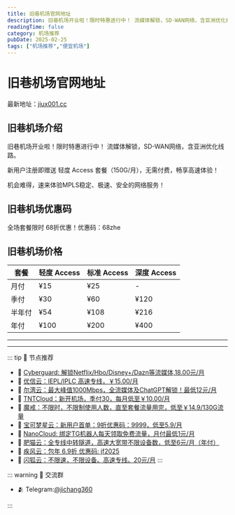 ```yaml
---
title: 旧巷机场官网地址
description: 旧巷机场开业啦！限时特惠进行中！ 流媒体解锁，SD-WAN网络，含亚洲优化线路。
readingTime: false
category: 机场推荐
pubDate: 2025-02-25
tags: ["机场推荐","便宜机场"]
---
```


# 旧巷机场官网地址

最新地址：[jiux001.cc](https://a.suola.link/youxinyun)

## 旧巷机场介绍

旧巷机场开业啦！限时特惠进行中！ 流媒体解锁，SD-WAN网络，含亚洲优化线路。

新用户注册即赠送 轻度 Access 套餐（150G/月），无需付费，畅享高速体验！ 

机会难得，速来体验MPLS稳定、极速、安全的网络服务！

## 旧巷机场优惠码

全场套餐限时 68折优惠！优惠码：68zhe 

## 旧巷机场价格

|套餐|轻度 Access|标准 Access|深度 Access|
|----|----|----|----|
|月付|¥15|¥25|-|
|季付|¥30|¥60|¥120|
|半年付|¥54|¥108|¥216|
|年付|¥100|¥200|¥400|

---------
---------

::: tip 🎉 节点推荐
- 🚀 [Cyberguard: 解锁Netflix/Hbo/Disney+/Dazn等流媒体,18.00元/月](https://www.cyberguard.best/#/register?code=XsreC0T5)<br>
- 🚀 [优信云：IEPL/IPLC 高速专线，￥15.00/月](https://www.优信云.com/#/register?code=JRtE5uIV)<br>
- 🚀 [尔湾云：最大峰值1000Mbps，全流媒体及ChatGPT解锁！最低12元/月](https://erwan6.net/auth/register?code=BoObCd)<br>
- 🚀 [TNTCloud：新开机场，季付30，每月低至￥10.00/月](https://haibing822.tntvipaff.cc/#/register?code=GtjJVgml)<br>
- 🚀 [魔戒：不限时，不限制使用人数，直至套餐流量用完，低至￥14.9/130G流量](https://mojie.app/#/register?code=sSdtPtLo)<br>
- 🚀 [宝可梦星云：新用户首单：9折优惠码：9999，低至5.9/月 ](https://love.521pokemon.com/register?code=56ERkkxp)<br>
- 🚀 [NanoCloud: 绑定TG机器人每天领取免费流量，月付最低1元/月](https://edu.uodoo.bid/auth/register?code=JMiOQDHf)<br>
- 🚀 [肥猫云：全专线中转隧道，高速大宽带不限设备数，低至6元/月（年付）](https://fchb1188.fcvipaff.cc/register?aff=X1vZd2wf)<br>
- 🚀 [疾风云：包年 6.9折 优惠码: jf2025](https://homes.tr25.cn?code=ReCm)<br>
- 🚀 [闪狐云：不限速，不限设备。高速专线。20元/月](https://inv02.ffaff.cc/register?aff=WQApz2pv)
:::

::: warning  💬 交流群

- 🫂 Telegram:[@jichang360](https://t.me/jichang360)

:::
